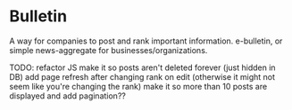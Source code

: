 Bulletin
========

A way for companies to post and rank important information. e-bulletin, or simple news-aggregate for businesses/organizations.

TODO: refactor JS
    make it so posts aren't deleted forever (just hidden in DB)
    add page refresh after changing rank on edit (otherwise it might not seem like you're changing the rank)
    make it so more than 10 posts are displayed and add pagination??
